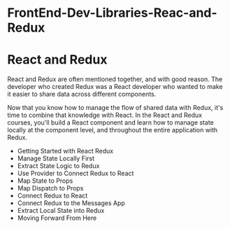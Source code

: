 # FrontEnd-Dev-Libraries-Reac-and-Redux

<!DOCTYPE html>
<html lang="en">
<head>
    <meta charset="UTF-8">
    <meta name="viewport" content="width=device-width, initial-scale=1.0">
</head>
<body>
    <div class="react-and-redux">
        <h1>React and Redux</h1>
        <p>React and Redux are often mentioned together, and with good reason. The developer who created Redux was a React developer who wanted to make it easier to share data across different components.

Now that you know how to manage the flow of shared data with Redux, it's time to combine that knowledge with React. In the React and Redux courses, you'll build a React component and learn how to manage state locally at the component level, and throughout the entire application with Redux.</p>
        <ul>
            <li>Getting Started with React Redux</li>
            <li>Manage State Locally First</li>
            <li>Extract State Logic to Redux</li>
            <li>Use Provider to Connect Redux to React</li>
            <li>Map State to Props</li>
            <li>Map Dispatch to Props</li>
            <li>Connect Redux to React</li>
            <li>Connect Redux to the Messages App</li>
            <li>Extract Local State into Redux</li>
            <li>Moving Forward From Here</li>
          </ul>
    </div>
</body>
</html>
